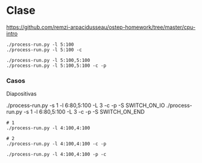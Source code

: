 # Clase


https://github.com/remzi-arpacidusseau/ostep-homework/tree/master/cpu-intro




```
./process-run.py -l 5:100 
./process-run.py -l 5:100 -c

./process-run.py -l 5:100,5:100 
./process-run.py -l 5:100,5:100 -c -p
```

### Casos

Diapositivas


./process-run.py -s 1 -l 6:80,5:100 -L 3 -c -p -S SWITCH_ON_IO
./process-run.py -s 1 -l 6:80,5:100 -L 3 -c -p -S SWITCH_ON_END



```
# 1
./process-run.py -l 4:100,4:100

# 2
./process-run.py -l 4:100,4:100 -c -p
```

```
./process-run.py -l 4:100,4:100 -p -c
```
